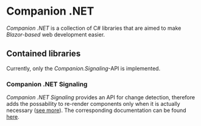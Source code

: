# Companion .NET
*Companion .NET* is a collection of C# libraries that are aimed to make *Blazor-based* web development easier.

## Contained libraries
Currently, only the *Companion.Signaling*-API is implemented.

### Companion .NET Signaling
*Companion .NET Signaling* provides an API for change detection, therefore adds the possability to re-render components only when it is actually necessary ([see more](./src/Signaling/src/README.md)).
The corresponding documentation can be found [here](./docs/Signaling/BasicConcepts.md).
